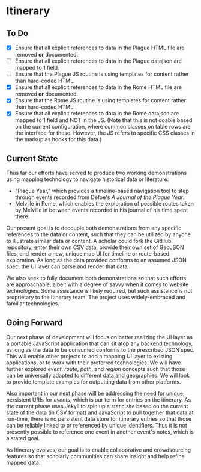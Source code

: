 # Itinerary

## To Do

* [x] Ensure that all explicit references to data in the Plague HTML file are removed **or** documented.
* [ ] Ensure that all explicit references to data in the Plague datajson are mapped to 1 field.
* [ ] Ensure that the Plague JS routine is using templates for content rather than hard-coded HTML.
* [x] Ensure that all explicit references to data in the Rome HTML file are removed **or** documented.
* [x] Ensure that the Rome JS routine is using templates for content rather than hard-coded HTML.
* [x] Ensure that all explicit references to data in the Rome datajson are mapped to 1 field and NOT in the JS. (Note that this is not doable based on the current configuration, where common classes on table rows are the interface for these. However, the JS refers to specific CSS classes in the markup as hooks for this data.)

## Current State

Thus far our efforts have served to produce two working demonstrations using mapping technology to navigate historical data or literature:

* "Plague Year," which provides a timeline-based navigation tool to step through events recorded from Defoe's *A Journal of the Plague Year*.
* Melville in Rome, which enables the exploration of possible routes taken by Melville in between events recorded in his journal of his time spent there.

Our present goal is to decouple both demonstrations from any specific references to the data or content, such that they can be utilized by anyone to illustrate similar data or content. A scholar could fork the GitHub repository, enter their own CSV data, provide their own set of GeoJSON files, and render a new, unique map UI for timeline or route-based exploration. As long as the data provided conforms to an assumed JSON spec, the UI layer can parse and render that data.

We also seek to fully document both demonstrations so that such efforts are approachable, albeit with a degree of savvy when it comes to website technologies. Some assistance is likely required, but such assistance is not proprietary to the Itinerary team. The project uses widely-embraced and familiar technologies.

## Going Forward

Our next phase of development will focus on better realizing the UI layer as a portable JavaScript application that can sit atop any backend technology, as long as the data to be consumed conforms to the prescribed JSON spec. This will enable other projects to add a mapping UI layer to existing applications, or to work with their preferred technologies. We will have further explored *event*, *route*, *path*, and *region* concepts such that those can be universally adapted to different data and geographies. We will look to provide template examples for outputting data from other platforms.

Also important in our next phase will be addressing the need for unique, persistent URIs for *events*, which is our term for entries on the itinerary. As the current phase uses Jekyll to spin up a static site based on the current state of the data (in CSV format) and JavaScript to pull together that data at run-time, there is no persistent data store for itinerary entries so that those can be reliably linked to or referenced by unique identifiers. Thus it is not presently possible to reference one event in another event's notes, which is a stated goal.

As Itinerary evolves, our goal is to enable collaborative and crowdsourcing features so that scholarly communities can share insight and help refine mapped data.
